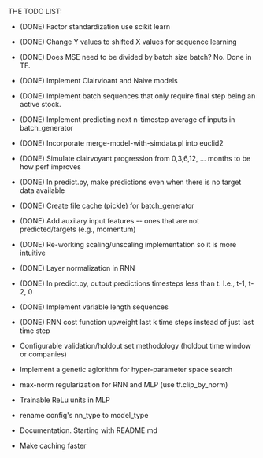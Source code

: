 THE TODO LIST:

- (DONE) Factor standardization use scikit learn

- (DONE) Change Y values to shifted X values for sequence learning

- (DONE) Does MSE need to be divided by batch size batch? No. Done in TF.

- (DONE) Implement Clairvioant and Naive models

- (DONE) Implement batch sequences that only require final step being an active stock.

- (DONE) Implement predicting next n-timestep average of inputs in batch_generator

- (DONE) Incorporate merge-model-with-simdata.pl into euclid2

- (DONE) Simulate clairvoyant progression from 0,3,6,12, ... months to be how perf improves

- (DONE) In predict.py, make predictions even when there is no target data available

- (DONE) Create file cache (pickle) for batch_generator

- (DONE) Add auxilary input features -- ones that are not predicted/targets (e.g., momentum)

- (DONE) Re-working scaling/unscaling implementation so it is more intuitive

- (DONE) Layer normalization in RNN

- (DONE) In predict.py, output predictions timesteps less than t. I.e., t-1, t-2, 0

- (DONE) Implement variable length sequences

- (DONE) RNN cost function upweight last k time steps instead of just last time step

- Configurable validation/holdout set methodology (holdout time window or companies)

- Implement a genetic aglorithm for hyper-parameter space search

- max-norm regularization for RNN and MLP (use tf.clip_by_norm)

- Trainable ReLu units in MLP

- rename config's nn_type to model_type

- Documentation. Starting with README.md

- Make caching faster

